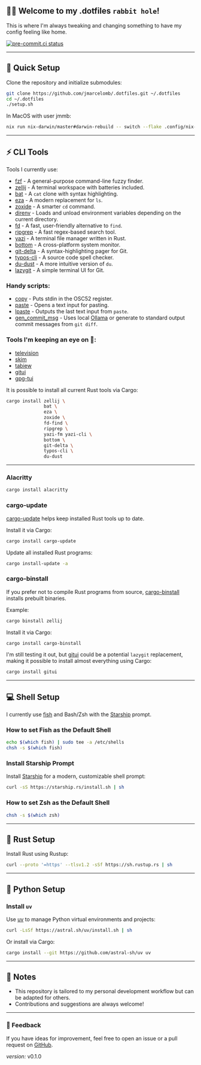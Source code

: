 ## 👋🏻 Welcome to my .dotfiles `rabbit hole`!

This is where I'm always tweaking and changing something to have my config feeling like home.

[![pre-commit.ci status](https://results.pre-commit.ci/badge/github/jmarcelomb/.dotfiles/main.svg)](https://results.pre-commit.ci/latest/github/jmarcelomb/.dotfiles/main)

---

## 🚀 Quick Setup

Clone the repository and initialize submodules:

```sh
git clone https://github.com/jmarcelomb/.dotfiles.git ~/.dotfiles
cd ~/.dotfiles
./setup.sh
```

In MacOS with user jmmb:

```sh
nix run nix-darwin/master#darwin-rebuild -- switch --flake .config/nix-darwin/#mac-mini
```

---

## ⚡ CLI Tools

Tools I currently use:

- [fzf](https://github.com/junegunn/fzf) - A general-purpose command-line fuzzy finder.
- [zellij](https://github.com/zellij-org/zellij) - A terminal workspace with batteries included.
- [bat](https://github.com/sharkdp/bat) - A `cat` clone with syntax highlighting.
- [eza](https://github.com/eza-community/eza) - A modern replacement for `ls`.
- [zoxide](https://github.com/ajeetdsouza/zoxide) - A smarter `cd` command.
- [direnv](https://github.com/direnv/direnv) - Loads and unload environment variables depending on the current directory.
- [fd](https://github.com/sharkdp/fd) - A fast, user-friendly alternative to `find`.
- [ripgrep](https://github.com/BurntSushi/ripgrep) - A fast regex-based search tool.
- [yazi](https://github.com/sxyazi/yazi) - A terminal file manager written in Rust.
- [bottom](https://github.com/ClementTsang/bottom) - A cross-platform system monitor.
- [git-delta](https://github.com/dandavison/delta) - A syntax-highlighting pager for Git.
- [typos-cli](https://github.com/crate-ci/typos) - A source code spell checker.
- [du-dust](https://github.com/bootandy/dust) - A more intuitive version of `du`.
- [lazygit](https://github.com/jesseduffield/lazygit) - A simple terminal UI for Git.

### Handy scripts:

- [copy](./scripts/copy) - Puts stdin in the OSC52 register.
- [paste](./scripts/paste) - Opens a text input for pasting.
- [lpaste](./scripts/lpaste) - Outputs the last text input from `paste`.
- [gen_commit_msg](./scripts/gen_commit_msg) - Uses local [Ollama](https://ollama.com/) or generate to standard output commit messages from `git diff`.

### Tools I'm keeping an eye on 👀:

- [television](https://github.com/alexpasmantier/television)
- [skim](https://github.com/skim-rs/skim)
- [tabiew](https://github.com/shshemi/tabiew)
- [gitui](https://github.com/extrawurst/gitui)
- [gpg-tui](https://github.com/orhun/gpg-tui)

It is possible to install all current Rust tools via Cargo:

```sh
cargo install zellij \
              bat \
              eza \
              zoxide \
              fd-find \
              ripgrep \
              yazi-fm yazi-cli \
              bottom \
              git-delta \
              typos-cli \
              du-dust
```

---

### Alacritty

```sh
cargo install alacritty
```

### cargo-update

[cargo-update](https://github.com/nabijaczleweli/cargo-update) helps keep installed Rust tools up to date.

Install it via Cargo:

```sh
cargo install cargo-update
```

Update all installed Rust programs:

```sh
cargo install-update -a
```

### cargo-binstall

If you prefer not to compile Rust programs from source, [cargo-binstall](https://github.com/cargo-bins/cargo-binstall) installs prebuilt binaries.

Example:

```sh
cargo binstall zellij
```

Install it via Cargo:

```sh
cargo install cargo-binstall
```

I'm still testing it out, but [gitui](https://github.com/extrawurst/gitui) could be a potential `lazygit` replacement, making it possible to install almost everything using Cargo:

```sh
cargo install gitui
```

---

## 💻 Shell Setup

I currently use [fish](https://fishshell.com/) and Bash/Zsh with the [Starship](https://starship.rs/) prompt.

### How to set Fish as the Default Shell

```sh
echo $(which fish) | sudo tee -a /etc/shells
chsh -s $(which fish)
```

### Install Starship Prompt

Install [Starship](https://starship.rs/) for a modern, customizable shell prompt:

```sh
curl -sS https://starship.rs/install.sh | sh
```

### How to set Zsh as the Default Shell

```sh
chsh -s $(which zsh)
```

---

## 🦀 Rust Setup

Install Rust using Rustup:

```sh
curl --proto '=https' --tlsv1.2 -sSf https://sh.rustup.rs | sh
```

---

## 🐍 Python Setup

### Install `uv`

Use [uv](https://astral.sh/uv/) to manage Python virtual environments and projects:

```sh
curl -LsSf https://astral.sh/uv/install.sh | sh
```

Or install via Cargo:

```sh
cargo install --git https://github.com/astral-sh/uv uv
```

---

## 📝 Notes

- This repository is tailored to my personal development workflow but can be adapted for others.
- Contributions and suggestions are always welcome!

---

### 🌟 Feedback

If you have ideas for improvement, feel free to open an issue or a pull request on [GitHub](https://github.com/jmarcelomb/.dotfiles).

 _version:_ v0.1.0 <!-- x-release-please-version -->
